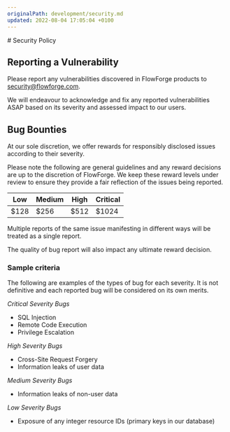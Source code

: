 ```yaml
---
originalPath: development/security.md
updated: 2022-08-04 17:05:04 +0100
---
```

# Security Policy

## Reporting a Vulnerability

Please report any vulnerabilities discovered in FlowForge products to security@flowforge.com.

We will endeavour to acknowledge and fix any reported vulnerabilities ASAP based
on its severity and assessed impact to our users.

## Bug Bounties

At our sole discretion, we offer rewards for responsibly disclosed issues according
to their severity.

Please note the following are general guidelines and any reward decisions are up
to the discretion of FlowForge. We keep these reward levels under review to ensure
they provide a fair reflection of the issues being reported.


Low   | Medium   | High   | Critical
------|----------|--------|----------
$128  | $256     | $512   | $1024


Multiple reports of the same issue manifesting in different ways will be treated
as a single report.

The quality of bug report will also impact any ultimate reward decision.

### Sample criteria

The following are examples of the types of bug for each severity. It is not
definitive and each reported bug will be considered on its own merits.

*Critical Severity Bugs*

 - SQL Injection
 - Remote Code Execution
 - Privilege Escalation

*High Severity Bugs*

 - Cross-Site Request Forgery
 - Information leaks of user data

*Medium Severity Bugs*

 - Information leaks of non-user data

*Low Severity Bugs*

 - Exposure of any integer resource IDs (primary keys in our database)
